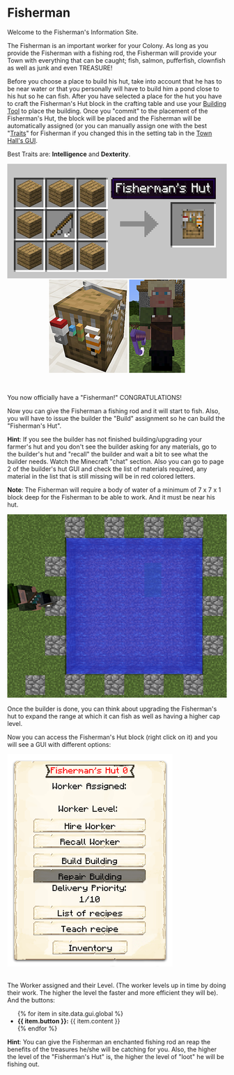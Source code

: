 # Fisherman

Welcome to the Fisherman's Information Site.

The Fisherman is an important worker for your Colony. As long as you provide the Fisherman with a fishing rod, the Fisherman will provide your Town with everything that can be caught; fish, salmon, pufferfish, clownfish as well as junk and even TREASURE!

Before you choose a place to build his hut, take into account that he has to be near water or that you personally will have to build him a pond close to his hut so he can fish. After you have selected a place for the hut you have to craft the Fisherman's Hut block in the crafting table and use your [Building Tool](../../) to place the building. Once you "commit" to the placement of the Fisherman's Hut, the block will be placed and the Fisherman will be automatically assigned (or you can manually assign one with the best "[Traits](../../)" for Fisherman if you changed this in the setting tab in the [Town Hall's GUI](../../).

Best Traits are: **Intelligence** and **Dexterity**.

<p style="text-align:center;"><img src="../../assets/images/Workers/fisherman_recipe.png" alt="Fisherman Recipe"> <img src="../../assets/images/Workers/fisherman_block.png" alt="Fisherman Hut Block"> <img src="../../assets/images/Workers/fisherman.png" alt="Fisherman"></p>
<br>

You now officially have a "Fisherman!" CONGRATULATIONS!

Now you can give the Fisherman a fishing rod and it will start to fish. Also, you will have to issue the builder the "Build" assignment so he can build the "Fisherman's Hut".

**Hint**: If you see the builder has not finished building/upgrading your farmer's hut and you don't see the builder asking for any materials, go to the builder's hut and "recall" the builder and wait a bit to see what the builder needs. Watch the Minecraft "chat" section. Also you can go to page 2 of the builder's hut GUI and check the list of materials required, any material in the list that is still missing will be in red colored letters.

**Note**: The Fisherman will require a body of water of a minimum of 7 x 7 x 1 block deep for the Fisherman to be able to work. And it must be near his hut.

<p style="text-align:center;"><img src="../../assets/images/Workers/pond.png" alt="Pond"></p>

Once the builder is done, you can think about upgrading the Fisherman's hut to expand the range at which it can fish as well as having a higher cap level.

Now you can access the Fisherman's Hut block (right click on it) and you will see a GUI with different options:


<div class="row">
  <div class="col-sm-12 col-md">
    <img src="../../assets/images/gui/fishermangui.png" class="img-fluid mx-auto" alt="Fisherman GUI">
</div>
  <div class="col-sm-12 col-md">
    <br>
    <p>The Worker assigned and their Level. (The worker levels up in time by doing their work. The 
higher the level the faster and more efficient they will be). And the buttons:</p>
    <ul>
      {% for item in site.data.gui.global %}
        <li><strong>{{ item.button }}:</strong> {{ item.content }}</li>
      {% endfor %}
    </ul>
  </div>
</div>


**Hint**: You can give the Fisherman an enchanted fishing rod an reap the benefits of the treasures he/she will be catching for you. Also, the higher the level of the "Fisherman's Hut" is, the higher the level of "loot" he will be fishing out.
